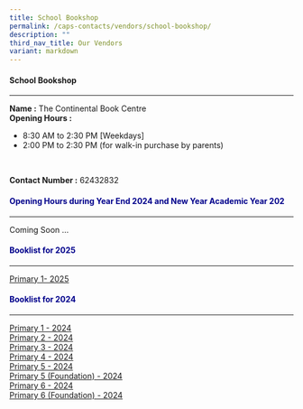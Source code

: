```yaml
---
title: School Bookshop
permalink: /caps-contacts/vendors/school-bookshop/
description: ""
third_nav_title: Our Vendors
variant: markdown
---
```

#### School Bookshop
---
**Name :** The Continental Book Centre 
<br>
**Opening Hours :**
* 8:30 AM to 2:30 PM [Weekdays]<br>
* 2:00 PM to 2:30 PM (for walk-in purchase by parents)
<br>

**Contact Number :** 62432832

<h4 style="color:DarkBlue;">Opening Hours during Year End 2024 and New Year Academic Year 202</h4>

----
Coming Soon ...

<h4 style="color:DarkBlue;">Booklist for 2025</h4>

----
[Primary 1- 2025](/files/Casuarina_Booklist_2025_Primary_1.pdf)







<h4 style="color:DarkBlue;">Booklist for 2024</h4>

----
[Primary 1 - 2024](https://drive.google.com/file/d/1Mpel4yo4c4u_O8xhCn2hzGz72RVxvbKW/view?usp=sharing)<br>
[Primary 2 - 2024](https://drive.google.com/file/d/19RppyAKRwUPVYPouJWaC5ULUaw-t5LHd/view?usp=sharing)<br>
[Primary 3 - 2024](https://drive.google.com/file/d/1tJ5Pm5-DrUuxDzL24QNaGw2qLvGJJtoc/view?usp=sharing)<br>
[Primary 4 - 2024](https://drive.google.com/file/d/1e0W_xlwzhy7hs3H6HHZUsEEgCyOPdaaV/view?usp=sharing)<br>
[Primary 5 - 2024](https://drive.google.com/file/d/1_QfeBZFzRqnkHlUclq7QrNwjuFcibNKe/view?usp=sharing)<br>
[Primary 5 (Foundation) - 2024](https://drive.google.com/file/d/1MUV34xudUpHA42QU9rYuxcexsgQSKbeS/view?usp=sharing)<br>
[Primary 6 - 2024](https://drive.google.com/file/d/1OrUuSsGWg6sSWwzD23BFsdbmEq77-FPB/view?usp=sharing)<br>
[Primary 6 (Foundation) - 2024](https://drive.google.com/file/d/1xg9Wg5VaIKe5QuNTWK4yQsuJSeG9yiQS/view?usp=sharing)<br>